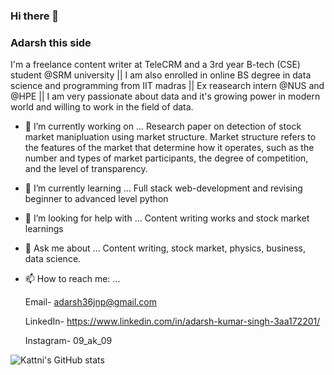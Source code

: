 ### Hi there 👋
### Adarsh this side
I'm a freelance content writer at TeleCRM and a 3rd year B-tech (CSE) student @SRM university ||
I am also enrolled in online BS degree in data science and programming from IIT madras ||
Ex reasearch intern @NUS and @HPE ||
I am very passionate about data and it's growing power in modern world and willing to work in the field of data.

- 🔭 I’m currently working on ...
     Research paper on detection of stock market manipluation using market structure. Market structure refers to the features of the market that determine      how it operates, such as the number and types of market participants, the degree of competition, and the level of transparency.  
     
- 🌱 I’m currently learning ...
     Full stack web-development and revising beginner to advanced level python
     
- 🤔 I’m looking for help with ...
     Content writing works and stock market learnings
     
- 💬 Ask me about ...
     Content writing, stock market, physics, business, data science.
     
- 📫 How to reach me: ...

    Email- adarsh36jnp@gmail.com
    
    LinkedIn- https://www.linkedin.com/in/adarsh-kumar-singh-3aa172201/
    
    Instagram- 09_ak_09
    
    
  

![Kattni's GitHub stats](https://github-readme-stats.vercel.app/api?username=034adarsh&theme=highcontrast&show_icons=true)
